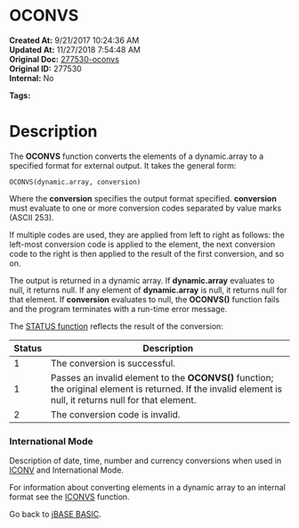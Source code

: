 # OCONVS

**Created At:** 9/21/2017 10:24:36 AM  
**Updated At:** 11/27/2018 7:54:48 AM  
**Original Doc:** [277530-oconvs](https://docs.jbase.com/36868-jbase-basic/277530-oconvs)  
**Original ID:** 277530  
**Internal:** No  

**Tags:**
<badge text='dynamic arrays' vertical='middle' />

# Description

The **OCONVS** function converts the elements of a dynamic.array to a specified format for external output. It takes the general form:

```
OCONVS(dynamic.array, conversion)
```

Where the **conversion** specifies the output format specified. **conversion** must evaluate to one or more conversion codes separated by value marks (ASCII 253).

If multiple codes are used, they are applied from left to right as follows: the left-most conversion code is applied to the element, the next conversion code to the right is then applied to the result of the first conversion, and so on.

The output is returned in a dynamic array. If **dynamic.array** evaluates to null, it returns null. If any element of **dynamic.array** is null, it returns null for that element. If **conversion** evaluates to null, the **OCONVS()** function fails and the program terminates with a run-time error message.

The [STATUS function](./../status-function) reflects the result of the conversion:


| Status | Description |
| --- | --- |
| 1<br> | The conversion is successful.<br> |
| 1<br> | Passes an invalid element to the **OCONVS()** function; the original element is returned. If the invalid element is null, it returns null for that element.<br> |
| 2<br> | The conversion code is invalid.<br> |


### International Mode

Description of date, time, number and currency conversions when used in [ICONV](./../iconv) and International Mode.

For information about converting elements in a dynamic array to an internal format see the [ICONVS](./../iconvs) function.



Go back to [jBASE BASIC](./../jbase-basic-programmers-reference-guide).
